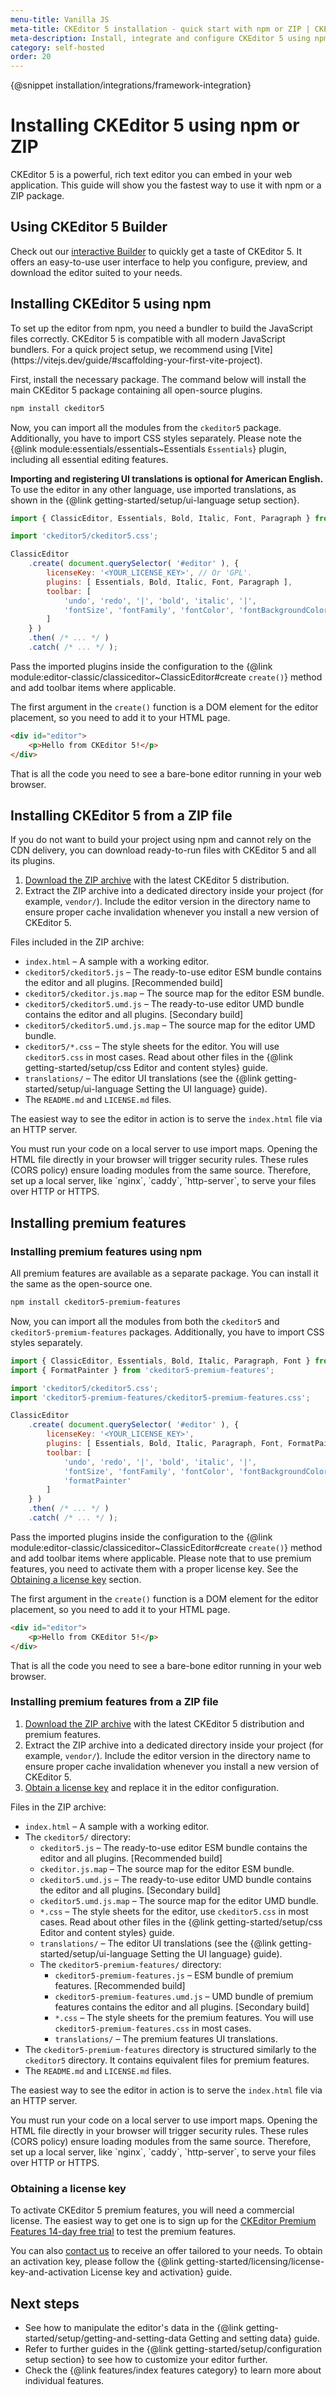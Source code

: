 ```yaml
---
menu-title: Vanilla JS
meta-title: CKEditor 5 installation - quick start with npm or ZIP | CKEditor 5 documentation
meta-description: Install, integrate and configure CKEditor 5 using npm or ZIP.
category: self-hosted
order: 20
---
```


{@snippet installation/integrations/framework-integration}

# Installing CKEditor&nbsp;5 using npm or ZIP

CKEditor&nbsp;5 is a powerful, rich text editor you can embed in your web application. This guide will show you the fastest way to use it with npm or a ZIP package.

## Using CKEditor&nbsp;5 Builder

Check out our [interactive Builder](https://ckeditor.com/ckeditor-5/builder?redirect=docs) to quickly get a taste of CKEditor&nbsp;5. It offers an easy-to-use user interface to help you configure, preview, and download the editor suited to your needs.

## Installing CKEditor&nbsp;5 using npm

<info-box>
	To set up the editor from npm, you need a bundler to build the JavaScript files correctly. CKEditor 5 is compatible with all modern JavaScript bundlers. For a quick project setup, we recommend using [Vite](https://vitejs.dev/guide/#scaffolding-your-first-vite-project).
</info-box>

First, install the necessary package. The command below will install the main CKEditor&nbsp;5 package containing all open-source plugins.

```bash
npm install ckeditor5
```

Now, you can import all the modules from the `ckeditor5` package. Additionally, you have to import CSS styles separately. Please note the {@link module:essentials/essentials~Essentials `Essentials`} plugin, including all essential editing features.

**Importing and registering UI translations is optional for American English.** To use the editor in any other language, use imported translations, as shown in the {@link getting-started/setup/ui-language setup section}.

```js
import { ClassicEditor, Essentials, Bold, Italic, Font, Paragraph } from 'ckeditor5';

import 'ckeditor5/ckeditor5.css';

ClassicEditor
	.create( document.querySelector( '#editor' ), {
		licenseKey: '<YOUR_LICENSE_KEY>', // Or 'GPL'.
		plugins: [ Essentials, Bold, Italic, Font, Paragraph ],
		toolbar: [
			'undo', 'redo', '|', 'bold', 'italic', '|',
			'fontSize', 'fontFamily', 'fontColor', 'fontBackgroundColor'
		]
	} )
	.then( /* ... */ )
	.catch( /* ... */ );
```

Pass the imported plugins inside the configuration to the {@link module:editor-classic/classiceditor~ClassicEditor#create `create()`} method and add toolbar items where applicable.

The first argument in the `create()` function is a DOM element for the editor placement, so you need to add it to your HTML page.

```html
<div id="editor">
	<p>Hello from CKEditor 5!</p>
</div>
```

That is all the code you need to see a bare-bone editor running in your web browser.

## Installing CKEditor&nbsp;5 from a ZIP file

If you do not want to build your project using npm and cannot rely on the CDN delivery, you can download ready-to-run files with CKEditor&nbsp;5 and all its plugins.

1. <a href="https://cdn.ckeditor.com/ckeditor5/{@var ckeditor5-version}/zip/ckeditor5-{@var ckeditor5-version}.zip">Download the ZIP archive</a> with the latest CKEditor&nbsp;5 distribution.
2. Extract the ZIP archive into a dedicated directory inside your project (for example, `vendor/`). Include the editor version in the directory name to ensure proper cache invalidation whenever you install a new version of CKEditor&nbsp;5.

Files included in the ZIP archive:

* `index.html` &ndash; A sample with a working editor.
* `ckeditor5/ckeditor5.js` &ndash; The ready-to-use editor ESM bundle contains the editor and all plugins. [Recommended build]
* `ckeditor5/ckeditor.js.map` &ndash; The source map for the editor ESM bundle.
* `ckeditor5/ckeditor5.umd.js` &ndash; The ready-to-use editor UMD bundle contains the editor and all plugins. [Secondary build]
* `ckeditor5/ckeditor5.umd.js.map` &ndash; The source map for the editor UMD bundle.
* `ckeditor5/*.css` &ndash; The style sheets for the editor. You will use `ckeditor5.css` in most cases. Read about other files in the {@link getting-started/setup/css Editor and content styles} guide.
* `translations/` &ndash; The editor UI translations (see the {@link getting-started/setup/ui-language Setting the UI language} guide).
* The `README.md` and `LICENSE.md` files.

The easiest way to see the editor in action is to serve the `index.html` file via an HTTP server.

<info-box warning>
	You must run your code on a local server to use import maps. Opening the HTML file directly in your browser will trigger security rules. These rules (CORS policy) ensure loading modules from the same source. Therefore, set up a local server, like `nginx`, `caddy`, `http-server`, to serve your files over HTTP or HTTPS.
</info-box>

## Installing premium features

### Installing premium features using npm

All premium features are available as a separate package. You can install it the same as the open-source one.

```bash
npm install ckeditor5-premium-features
```

Now, you can import all the modules from both the `ckeditor5` and `ckeditor5-premium-features` packages. Additionally, you have to import CSS styles separately.

```js
import { ClassicEditor, Essentials, Bold, Italic, Paragraph, Font } from 'ckeditor5';
import { FormatPainter } from 'ckeditor5-premium-features';

import 'ckeditor5/ckeditor5.css';
import 'ckeditor5-premium-features/ckeditor5-premium-features.css';

ClassicEditor
	.create( document.querySelector( '#editor' ), {
		licenseKey: '<YOUR_LICENSE_KEY>',
		plugins: [ Essentials, Bold, Italic, Paragraph, Font, FormatPainter ],
		toolbar: [
			'undo', 'redo', '|', 'bold', 'italic', '|',
			'fontSize', 'fontFamily', 'fontColor', 'fontBackgroundColor', '|',
			'formatPainter'
		]
	} )
	.then( /* ... */ )
	.catch( /* ... */ );
```

Pass the imported plugins inside the configuration to the {@link module:editor-classic/classiceditor~ClassicEditor#create `create()`} method and add toolbar items where applicable. Please note that to use premium features, you need to activate them with a proper license key. See the [Obtaining a license key](#obtaining-a-license-key) section.

The first argument in the `create()` function is a DOM element for the editor placement, so you need to add it to your HTML page.

```html
<div id="editor">
	<p>Hello from CKEditor 5!</p>
</div>
```

That is all the code you need to see a bare-bone editor running in your web browser.

### Installing premium features from a ZIP file

1. <a href="https://cdn.ckeditor.com/ckeditor5-premium-features/{@var ckeditor5-version}/zip/ckeditor5-premium-features-{@var ckeditor5-version}.zip">Download the ZIP archive</a> with the latest CKEditor&nbsp;5 distribution and premium features.
2. Extract the ZIP archive into a dedicated directory inside your project (for example, `vendor/`). Include the editor version in the directory name to ensure proper cache invalidation whenever you install a new version of CKEditor&nbsp;5.
3. [Obtain a license key](#obtaining-a-license-key) and replace it in the editor configuration.

Files in the ZIP archive:

* `index.html` &ndash; A sample with a working editor.
* The `ckeditor5/` directory:
  * `ckeditor5.js` &ndash; The ready-to-use editor ESM bundle contains the editor and all plugins. [Recommended build]
  * `ckeditor.js.map` &ndash; The source map for the editor ESM bundle.
  * `ckeditor5.umd.js` &ndash; The ready-to-use editor UMD bundle contains the editor and all plugins. [Secondary build]
  * `ckeditor5.umd.js.map` &ndash; The source map for the editor UMD bundle.
  * `*.css` &ndash; The style sheets for the editor, use `ckeditor5.css` in most cases. Read about other files in the {@link getting-started/setup/css Editor and content styles} guide.
  * `translations/` &ndash; The editor UI translations (see the {@link getting-started/setup/ui-language Setting the UI language} guide).
  * The `ckeditor5-premium-features/` directory:
    * `ckeditor5-premium-features.js` &ndash; ESM bundle of premium features.  [Recommended build]
    * `ckeditor5-premium-features.umd.js` &ndash; UMD bundle of premium features contains the editor and all plugins. [Secondary build]
    * `*.css` &ndash; The style sheets for the premium features. You will use `ckeditor5-premium-features.css` in most cases.
    * `translations/` &ndash; The premium features UI translations.
* The `ckeditor5-premium-features` directory is structured similarly to the `ckeditor5` directory. It contains equivalent files for premium features.
* The `README.md` and `LICENSE.md` files.

The easiest way to see the editor in action is to serve the `index.html` file via an HTTP server.

<info-box warning>
	You must run your code on a local server to use import maps. Opening the HTML file directly in your browser will trigger security rules. These rules (CORS policy) ensure loading modules from the same source. Therefore, set up a local server, like `nginx`, `caddy`, `http-server`, to serve your files over HTTP or HTTPS.
</info-box>

### Obtaining a license key

To activate CKEditor&nbsp;5 premium features, you will need a commercial license. The easiest way to get one is to sign up for the [CKEditor Premium Features 14-day free trial](https://orders.ckeditor.com/trial/premium-features) to test the premium features.

You can also [contact us](https://ckeditor.com/contact/?sales=true#contact-form) to receive an offer tailored to your needs. To obtain an activation key, please follow the {@link getting-started/licensing/license-key-and-activation License key and activation} guide.

## Next steps

* See how to manipulate the editor's data in the {@link getting-started/setup/getting-and-setting-data Getting and setting data} guide.
* Refer to further guides in the {@link getting-started/setup/configuration setup section} to see how to customize your editor further.
* Check the {@link features/index features category} to learn more about individual features.
